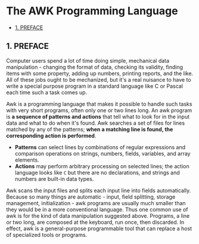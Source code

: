 # The AWK Programming Language  <!-- omit in toc -->

- [1. PREFACE](#1-preface)

## 1. PREFACE

Computer users spend a lot of time doing simple, mechanical data manipulation - changing the format of data, checking its validity, finding items with some property, adding up numbers, printing reports, and the like. All of these jobs ought to be mechanized, but it's a real nuisance to have to write a special purpose program in a standard language like C or Pascal each time such a task comes up.

Awk is a programming language that makes it possible to handle such tasks with very short programs, often only one or two lines long. An awk program is **a sequence of patterns and actions** that tell what to look for in the input data and what to do when it's found. Awk searches a set of files for lines matched by any of the patterns; **when a matching line is found, the corresponding action is performed**.

- **Patterns** can select lines by combinations of regular expressions and comparison operations on strings, numbers, fields, variables, and array elements.
- **Actions** may perform arbitrary processing on selected lines; the action language looks like `C` but there are no declarations, and strings and numbers are built-in data types.

Awk scans the input files and splits each input line into fields automatically. Because so many things are automatic - input, field splitting, storage management, initialization - awk programs are usually much smaller than they would be in a more conventional language. Thus one common use of awk is for the kind of data manipulation suggested above. Programs, a line or two long, are composed at the keyboard, run once, then discarded. In effect, awk is a general-purpose programmable tool that can replace a host of specialized tools or programs.
